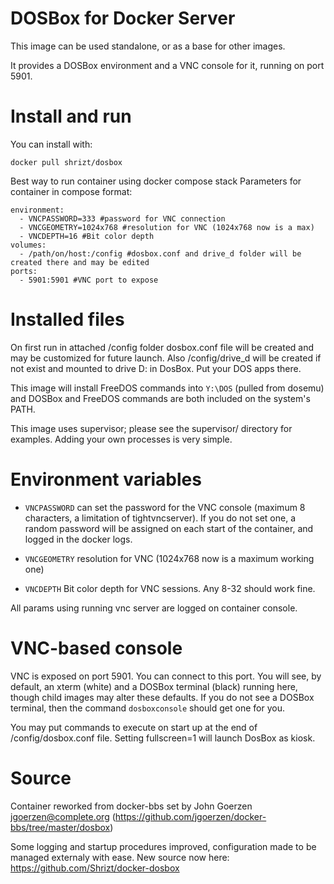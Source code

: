 # DOSBox for Docker Server

This image can be used standalone, or as a base for other images.

It provides a DOSBox environment and a VNC console for it, running on
port 5901.

# Install and run

You can install with:

    docker pull shrizt/dosbox

Best way to run container using docker compose stack
 Parameters for container in compose format:    
    
    environment:
      - VNCPASSWORD=333 #password for VNC connection
      - VNCGEOMETRY=1024x768 #resolution for VNC (1024x768 now is a max)
      - VNCDEPTH=16 #Bit color depth
    volumes:
      - /path/on/host:/config #dosbox.conf and drive_d folder will be created there and may be edited
    ports:
      - 5901:5901 #VNC port to expose


# Installed files

On first run in attached /config folder dosbox.conf file will be created and may be customized for future launch.
Also /config/drive_d will be created if not exist and mounted to drive D: in DosBox.
Put your DOS apps there.

This image will install FreeDOS commands into `Y:\DOS` (pulled from dosemu) and DOSBox
and FreeDOS commands are both included on the system's PATH.

This image uses supervisor; please see the supervisor/ directory for
examples.  Adding your own processes is very simple.

# Environment variables

 - `VNCPASSWORD` can set the password for the VNC console
   (maximum 8 characters, a limitation of tightvncserver).  If you do not set
   one, a random password will be assigned on each start of the container, and
   logged in the docker logs.

 - `VNCGEOMETRY` resolution for VNC (1024x768 now is a maximum working one)

 - `VNCDEPTH` Bit color depth for VNC sessions. Any 8-32 should work fine.

 All params using running vnc server are logged on container console.
 
# VNC-based console

VNC is exposed on port 5901.  You can connect to this port.  You will see, by default,
an xterm (white) and a DOSBox terminal (black) running here, though
child images may alter these defaults.  If you do not see a DOSBox terminal,
then the command `dosboxconsole` should get one for you.

You may put commands to execute on start up at the end of /config/dosbox.conf file.
Setting fullscreen=1 will launch DosBox as kiosk.

# Source

Container reworked from docker-bbs set by John Goerzen <jgoerzen@complete.org> 
(https://github.com/jgoerzen/docker-bbs/tree/master/dosbox)

Some logging and startup procedures improved, configuration made to be managed externaly with ease.
New source now here: https://github.com/Shrizt/docker-dosbox



